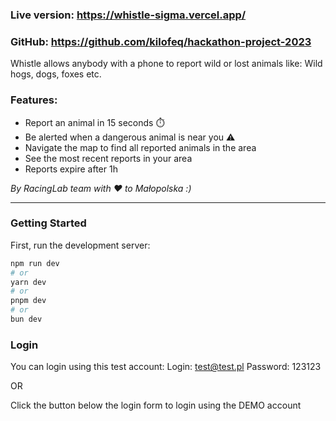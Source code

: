 ### Live version: https://whistle-sigma.vercel.app/
### GitHub: https://github.com/kilofeq/hackathon-project-2023

Whistle allows anybody with a phone to report wild or lost animals like:
Wild hogs, dogs, foxes etc.

### Features:
- Report an animal in 15 seconds ⏱️
- Be alerted when a dangerous animal is near you ⚠️
- Navigate the map to find all reported animals in the area 
- See the most recent reports in your area
- Reports expire after 1h

_By RacingLab team with ❤️ to Małopolska :)_

------------------------

### Getting Started

First, run the development server:

```bash
npm run dev
# or
yarn dev
# or
pnpm dev
# or
bun dev
```

### Login
You can login using this test account:
Login: test@test.pl
Password: 123123

OR

Click the button below the login form to login using the DEMO account

